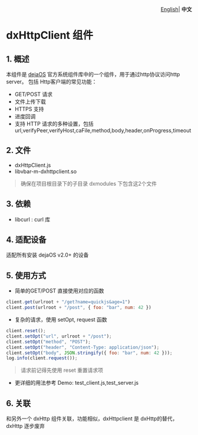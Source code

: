 <p align="right">
    <a href="./README.md">English</a>| <b>中文</b>
</p>

# dxHttpClient 组件
## 1. 概述
本组件是 [dejaOS](https://github.com/DejaOS/DejaOS) 官方系统组件库中的一个组件，用于通过http协议访问http server。
包括 Http客户端的常见功能：
 - GET/POST 请求
 - 文件上传下载
 - HTTPS 支持
 - 进度回调
 - 支持 HTTP 请求的多种设置，包括 url,verifyPeer,verifyHost,caFile,method,body,header,onProgress,timeout

## 2. 文件
- dxHttpClient.js
- libvbar-m-dxhttpclient.so

> 确保在项目根目录下的子目录 dxmodules 下包含这2个文件
## 3. 依赖
- libcurl : curl 库

## 4. 适配设备
适配所有安装 dejaOS v2.0+ 的设备

## 5. 使用方式
- 简单的GET/POST 直接使用对应的函数
``` javascript
client.get(urlroot + "/get?name=quickjs&age=1")
client.post(urlroot + "/post", { foo: "bar", num: 42 })
```
- 复杂的请求，使用 setOpt, request 函数
``` javascript
client.reset();
client.setOpt("url", urlroot + "/post");
client.setOpt("method", "POST");
client.setOpt("header", "Content-Type: application/json");
client.setOpt("body", JSON.stringify({ foo: "bar", num: 42 }));
log.info(client.request());
```
>请求前记得先使用 reset 重置请求项

- 更详细的用法参考 Demo: test_client.js,test_server.js

## 6. 关联
和另外一个 dxHttp 组件关联，功能相似，dxHttpclient 是 dxHttp的替代，dxHttp 逐步废弃